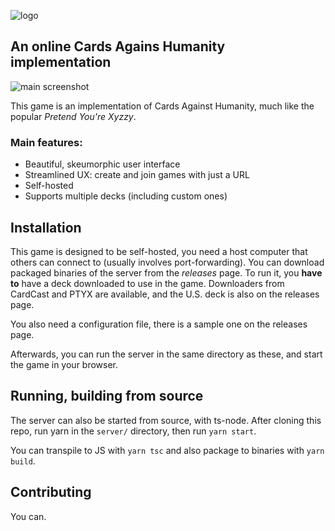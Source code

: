 ![logo](https://i.imgur.com/8wnwx4g.png)
## An online Cards Agains Humanity implementation
![main screenshot](https://i.imgur.com/F7gIAzc.png)

This game is an implementation of Cards Against Humanity, much like the popular <i>Pretend You're Xyzzy</i>.

### Main features:
- Beautiful, skeumorphic user interface
- Streamlined UX: create and join games with just a URL
- Self-hosted
- Supports multiple decks (including custom ones)

## Installation
This game is designed to be self-hosted, you need a host computer that others can connect to (usually involves port-forwarding). You can download packaged binaries of the server from the *releases* page. To run it, you **have to** have a deck downloaded to use in the game. Downloaders from CardCast and PTYX are available, and the U.S. deck is also on the releases page.

You also need a configuration file, there is a sample one on the releases page.

Afterwards, you can run the server in the same directory as these, and start the game in your browser.

## Running, building from source
The server can also be started from source, with ts-node. After cloning this repo, run yarn in the `server/` directory, then run `yarn start`.

You can transpile to JS with `yarn tsc` and also package to binaries with `yarn build`. 

## Contributing
You can.
